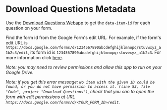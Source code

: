# Download Questions Metadata
Use the [Download Questions Webapp](https://script.google.com/macros/s/AKfycbwPSEBYoJvjEKiPN2SnNsvPg2rpA747xuGHYs-wc6NdfemAB_Q/exec) to get the `data-item-id` for each question on your form.

Find the form id from the Google Form's edit URL.  For example, if the form's edit URL is `https://docs.google.com/forms/d/1234567890abcdefghijklmnopqrstuvwxyz_a1b2c3/edit`, its form id is `1234567890abcdefghijklmnopqrstuvwxyz_a1b2c3`.  For more information click [here](https://developers.google.com/apps-script/reference/forms/form-app#openbyidid). 

*Note: you may need to review permissions and allow this app to run on your Google Drive.*

*Note: if you get this error message: `No item with the given ID could be found, or you do not have permission to access it. (line 53, file "Code", project "Download Questions")`, check that you can to open the form with edit permissions at URL `https://docs.google.com/forms/d/<YOUR_FORM_ID>/edit`.*
